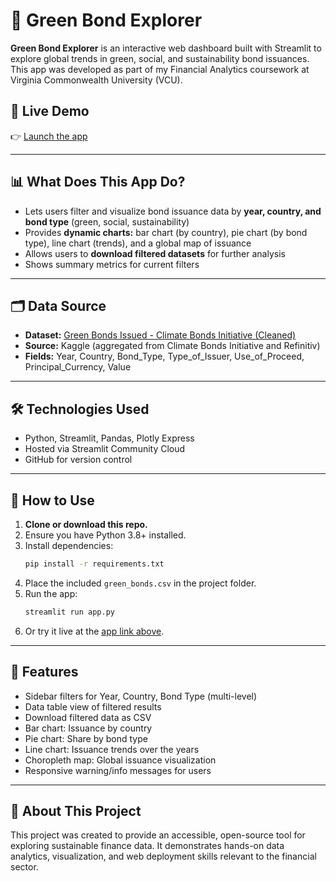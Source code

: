 # 🌱 Green Bond Explorer

**Green Bond Explorer** is an interactive web dashboard built with Streamlit to explore global trends in green, social, and sustainability bond issuances. This app was developed as part of my Financial Analytics coursework at Virginia Commonwealth University (VCU).

## 🚀 Live Demo

👉 [Launch the app](https://green-bond-explorer-b7gxquysp3zlffuq5iiyuw.streamlit.app/)

---

## 📊 What Does This App Do?

- Lets users filter and visualize bond issuance data by **year, country, and bond type** (green, social, sustainability)
- Provides **dynamic charts:** bar chart (by country), pie chart (by bond type), line chart (trends), and a global map of issuance
- Allows users to **download filtered datasets** for further analysis
- Shows summary metrics for current filters

---

## 🗂️ Data Source

- **Dataset:** [Green Bonds Issued - Climate Bonds Initiative (Cleaned)](https://www.kaggle.com/datasets/sayanroy729/green-bonds-issued)
- **Source:** Kaggle (aggregated from Climate Bonds Initiative and Refinitiv)
- **Fields:** Year, Country, Bond_Type, Type_of_Issuer, Use_of_Proceed, Principal_Currency, Value

---

## 🛠️ Technologies Used

- Python, Streamlit, Pandas, Plotly Express
- Hosted via Streamlit Community Cloud
- GitHub for version control

---

## 📝 How to Use

1. **Clone or download this repo.**
2. Ensure you have Python 3.8+ installed.
3. Install dependencies:
    ```bash
    pip install -r requirements.txt
    ```
4. Place the included `green_bonds.csv` in the project folder.
5. Run the app:
    ```bash
    streamlit run app.py
    ```
6. Or try it live at the [app link above](https://green-bond-explorer-b7gxquysp3zlffuq5iiyuw.streamlit.app/).

---

## 🎯 Features

- Sidebar filters for Year, Country, Bond Type (multi-level)
- Data table view of filtered results
- Download filtered data as CSV
- Bar chart: Issuance by country
- Pie chart: Share by bond type
- Line chart: Issuance trends over the years
- Choropleth map: Global issuance visualization
- Responsive warning/info messages for users

---

## 📢 About This Project

This project was created to provide an accessible, open-source tool for exploring sustainable finance data. It demonstrates hands-on data analytics, visualization, and web deployment skills relevant to the financial sector.



